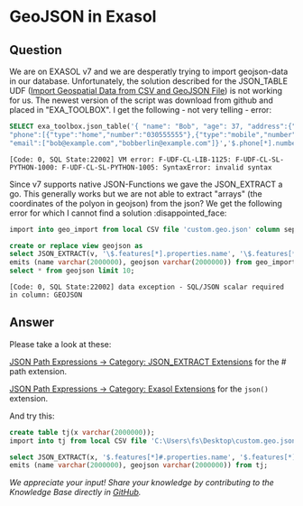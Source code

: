 # GeoJSON in Exasol

## Question
We are on EXASOL v7 and we are desperatly trying to import geojson-data in our database.
Unfortunately, the solution described for the JSON_TABLE UDF ([Import Geospatial Data from CSV and GeoJSON File](https://docs.exasol.com/sql_references/geospatialdata/import_geospatial_data_from_csv.htm)) is not working for us.
The newest version of the script was download from github and placed in "EXA_TOOLBOX". I get the following - not very telling - error:

```sql
SELECT exa_toolbox.json_table('{ "name": "Bob", "age": 37, "address":{"street":"Example Street 5","city":"Berlin"},
"phone":[{"type":"home","number":"030555555"},{"type":"mobile","number":"017777777"}],
"email":["bob@example.com","bobberlin@example.com"]}','$.phone[*].number') EMITS (phone VARCHAR(50));
```

```
[Code: 0, SQL State:22002] VM error: F-UDF-CL-LIB-1125: F-UDF-CL-SL-PYTHON-1000: F-UDF-CL-SL-PYTHON-1005: SyntaxError: invalid syntax
```

Since v7 supports native JSON-Functions we gave the JSON_EXTRACT a go. This generally works but we are not able to extract "arrays" (the coordinates of the
polyon in geojson) from the json? We get the following error for which I cannot find a solution :disappointed_face:

```sql
import into geo_import from local CSV file 'custom.geo.json' column separator = '0x01' column delimiter = '0x02';

create or replace view geojson as
select JSON_EXTRACT(v, '\$.features[*].properties.name', '\$.features[*].geometry')
emits (name varchar(2000000), geojson varchar(2000000)) from geo_import;
select * from geojson limit 10;
```

```
[Code: 0, SQL State:22002] data exception - SQL/JSON scalar required in column: GEOJSON
```

## Answer
Please take a look at these:

[JSON Path Expressions -> Category: JSON_EXTRACT Extensions](https://docs.exasol.com/db/latest/sql_references/functions/json_path_expressions.htm#CategoryJSONEXTRACTExtensions) for the # path extension.

[JSON Path Expressions -> Category: Exasol Extensions](https://docs.exasol.com/sql_references/functions/json_path_expressions.htm#CategoryExasolExtensions) for the `json()` extension.

And try this:

```sql
create table tj(x varchar(2000000));  
import into tj from local CSV file 'C:\Users\fs\Desktop\custom.geo.json' column separator = '0x01' column delimiter = '0x02';  

select JSON_EXTRACT(x, '$.features[*]#.properties.name', '$.features[*]#.geometry.json()')
emits (name varchar(2000000), geojson varchar(2000000)) from tj;
```

*We appreciate your input! Share your knowledge by contributing to the Knowledge Base directly in [GitHub](https://github.com/exasol/public-knowledgebase).* 